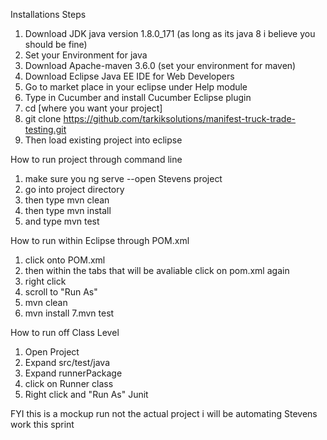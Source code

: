 Installations Steps

1. Download  JDK java version 1.8.0_171 (as long as its java 8 i believe you should be fine)
2. Set your Environment for java
3. Download Apache-maven 3.6.0 (set your environment for maven)
4. Download Eclipse Java EE IDE for Web Developers
5. Go to market place in your eclipse under Help module
6. Type in Cucumber and install Cucumber Eclipse plugin
7. cd [where you want your project]
8. git clone https://github.com/tarkiksolutions/manifest-truck-trade-testing.git
7. Then load existing project into eclipse


How to run project through command line
1. make sure you ng serve --open Stevens project
2. go into project directory
3. then type mvn clean
4. then type mvn install
5. and type mvn test

How to run within Eclipse through POM.xml
1. click onto POM.xml
2. then within the tabs that will be avaliable click on pom.xml again
3. right click 
4. scroll to "Run As"
5. mvn clean
6. mvn install
7.mvn test


How to run off Class Level
1. Open Project
2. Expand src/test/java
3. Expand runnerPackage
4. click on Runner class
5. Right click and "Run As" Junit

FYI this is a mockup run not the actual project i will be automating Stevens work this sprint
